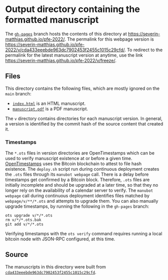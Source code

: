 # Output directory containing the formatted manuscript

The [`gh-pages`](https://github.com/severin-matthias/pfe-2022/tree/gh-pages) branch hosts the contents of this directory at <https://severin-matthias.github.io/pfe-2022/>.
The permalink for this webpage version is <https://severin-matthias.github.io/pfe-2022/v/cda433eeebde963dc7902453f2455c1015c29cfd/>.
To redirect to the permalink for the latest manuscript version at anytime, use the link <https://severin-matthias.github.io/pfe-2022/v/freeze/>.

## Files

This directory contains the following files, which are mostly ignored on the `main` branch:

+ [`index.html`](index.html) is an HTML manuscript.
+ [`manuscript.pdf`](manuscript.pdf) is a PDF manuscript.

The `v` directory contains directories for each manuscript version.
In general, a version is identified by the commit hash of the source content that created it.

### Timestamps

The `*.ots` files in version directories are OpenTimestamps which can be used to verify manuscript existence at or before a given time.
[OpenTimestamps](https://opentimestamps.org/) uses the Bitcoin blockchain to attest to file hash existence.
The `deploy.sh` script run during continuous deployment creates the `.ots` files through its `manubot webpage` call.
There is a delay before timestamps get confirmed by a Bitcoin block.
Therefore, `.ots` files are initially incomplete and should be upgraded at a later time, so that they no longer rely on the availability of a calendar server to verify.
The `manubot webpage` call during continuous deployment identifies files matched by `webpage/v/**/*.ots` and attempts to upgrade them.
You can also manually upgrade timestamps, by running the following in the `gh-pages` branch:

```shell
ots upgrade v/*/*.ots
rm v/*/*.ots.bak
git add v/*/*.ots
```

Verifying timestamps with the `ots verify` command requires running a local bitcoin node with JSON-RPC configured, at this time.

## Source

The manuscripts in this directory were built from
[`cda433eeebde963dc7902453f2455c1015c29cfd`](https://github.com/severin-matthias/pfe-2022/commit/cda433eeebde963dc7902453f2455c1015c29cfd).
